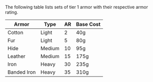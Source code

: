 The following table lists sets of tier 1 armor with their respective armor rating.

| Armor       | Type   | AR  | Base Cost |
| ----------- | ------ | --- | --------- |
| Cotton      | Light  | 2   | 40g       |
| Fur         | Light  | 5   | 80g       |
| Hide        | Medium | 10  | 95g       |
| Leather     | Medium | 15  | 175g      |
| Iron        | Heavy  | 30  | 235g      |
| Banded Iron | Heavy  | 35  | 310g      |